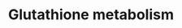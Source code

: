 ---
annotations:
- type: Pathway Ontology
  value: glutathione metabolic pathway
authors:
- 169.230.77.174
- MaintBot
- Thomas
- AlexanderPico
- Andra
- Egonw
- DeSl
- Khanspers
description: Glutathione is a major antioxidant in all forms of life and an indicator
  of cellular oxidative stress. Reduction by the GSR enzyme utilizes NADPH as an electron
  donor. In a reduced form, glutathione is metabolized in multiple ways leading to
  the biosynthesis of mercapturonate, glutamate, glycine, cysteine and other amino
  acids.  Proteins on this pathway have targeted assays available via the [https://assays.cancer.gov/available_assays?wp_id=WP100
  CPTAC Assay Portal]
last-edited: 2019-09-17
organisms:
- Homo sapiens
redirect_from:
- /index.php/Pathway:WP100
- /instance/WP100
schema-jsonld:
- '@context': https://schema.org/
  '@id': https://wikipathways.github.io/pathways/WP100.html
  '@type': Dataset
  creator:
    '@type': Organization
    name: WikiPathways
  description: Glutathione is a major antioxidant in all forms of life and an indicator
    of cellular oxidative stress. Reduction by the GSR enzyme utilizes NADPH as an
    electron donor. In a reduced form, glutathione is metabolized in multiple ways
    leading to the biosynthesis of mercapturonate, glutamate, glycine, cysteine and
    other amino acids.  Proteins on this pathway have targeted assays available via
    the [https://assays.cancer.gov/available_assays?wp_id=WP100 CPTAC Assay Portal]
  keywords:
  - R-S-Glutathione
  - NADPH
  - GSS
  - 1.1.1.43
  - 1.5.4.1
  - GSTT1
  - IDH1
  - R-S-Alanine
  - GCLM
  - GCLC
  - GGTLA1
  - R-S-Mercapturonate
  - 1.8.1.13
  - GSR
  - 5-Oxoproline
  - GPX4
  - 2.8.1.3
  - 1.8.4.2
  - Cysteinyl-glycine
  - 1.8.5.1
  - L-Cysteine
  - GPX1
  - Oxidized glutathione
  - R-S-Alanylglycine
  - Glycine
  - NADP+
  - GPX2
  - 3.5.1.78
  - GSTM1
  - GSTA1
  - GPX3
  - 1.8.4.4
  - ANPEP
  - L-Amino acid
  - 6.3.1.8
  - GSTA5
  - (5-L-Glutamyl)-L-amino acid
  - G6PD
  - Glutathione (reduced)
  - 1.8.4.7
  - g-L-Glutamyl-L-cysteine
  - 1.8.4.1
  - Glutamylcysteinyl-glycylspermidine
  - GSTM2
  - 1.11.1.12
  - 2.3.2.4
  - 1.8.4.3
  - 2.3.1.80
  - 1.8.3.3
  - Acetyl-CoA
  - L-Glutamate
  - GGT1
  - GSTT2
  - 3.4.11.4
  - Bis-g-glutamylcystine
  - OPLAH
  license: CC0
  name: Glutathione metabolism
seo: CreativeWork
title: Glutathione metabolism
wpid: WP100
---